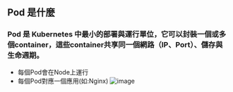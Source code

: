 
## Pod 是什麼
### Pod 是 Kubernetes 中最小的部署與運行單位，它可以封裝一個或多個container，這些container共享同一個網路（IP、Port）、儲存與生命週期。
* 每個Pod會在Node上運行
* 每個Pod對應一個應用(如:Nginx)
![image](https://github.com/user-attachments/assets/1d13da9b-1f26-4335-a227-b420e8ffcc1c)

